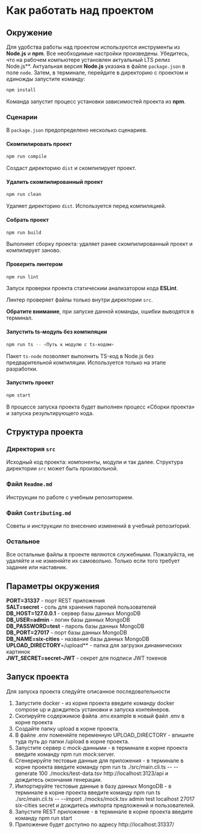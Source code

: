 # Как работать над проектом

## Окружение

Для удобства работы над проектом используются инструменты из **Node.js** и **npm**. Все необходимые настройки произведены. Убедитесь, что на рабочем компьютере установлен актуальный LTS релиз Node.js**. Актуальная версия **Node.js** указана в файле `package.json` в поле `node`. Затем, в терминале, перейдите в директорию с проектом и _единожды_ запустите команду:

```bash
npm install
```

Команда запустит процесс установки зависимостей проекта из **npm**.

### Сценарии

В `package.json` предопределено несколько сценариев.

#### Скомпилировать проект

```bash
npm run compile
```

Создаст директорию `dist` и скомпилирует проект.

#### Удалить скомпилированный проект

```bash
npm run clean
```

Удаляет директорию `dist`. Используется перед компиляцией.

#### Собрать проект

```bash
npm run build
```

Выполняет сборку проекта: удаляет ранее скомпилированный проект и компилирует заново.

#### Проверить линтером

```bash
npm run lint
```

Запуск проверки проекта статическим анализатором кода **ESLint**.

Линтер проверяет файлы только внутри директории `src`.

**Обратите внимание**, при запуске данной команды, ошибки выводятся в терминал.

#### Запустить ts-модуль без компиляции

```bash
npm run ts -- <Путь к модулю с ts-кодом>
```

Пакет `ts-node` позволяет выполнить TS-код в Node.js без предварительной компиляции. Используется только на этапе разработки.

#### Запустить проект

```bash
npm start
```

В процессе запуска проекта будет выполнен процесс «Сборки проекта» и запуска результирующего кода.

## Структура проекта

### Директория `src`

Исходный код проекта: компоненты, модули и так далее. Структура директории `src` может быть произвольной.

### Файл `Readme.md`

Инструкции по работе с учебным репозиторием.

### Файл `Contributing.md`

Советы и инструкции по внесению изменений в учебный репозиторий.

### Остальное

Все остальные файлы в проекте являются служебными. Пожалуйста, не удаляйте и не изменяйте их самовольно. Только если того требует задание или наставник.

## Параметры окружения

**PORT=31337** - порт REST приложения<br>
**SALT=secret** - соль для хранения паролей пользователей<br>
**DB_HOST=127.0.0.1** - сервер базы данных MongoDB<br>
**DB_USER=admin** - логин базы данных MongoDB<br>
**DB_PASSWORD=test** - пароль базы данных MongoDB<br>
**DB_PORT=27017** - порт базы данных MongoDB<br>
**DB_NAME=six-cities** - название базы данных MongoDB<br>
**UPLOAD_DIRECTORY**=/upload** - папка для загрузки динамических картинок<br>
**JWT_SECRET=secret-JWT** - секрет для подписи JWT токенов

## Запуск проекта

Для запуска проекта следуйте описанное последовательности
1. Запустите docker - из корня проекта введите команду docker compose up и дождитесь установки и запуска контейнеров.
2. Скопируйте содержимое файла .env.example в новый файл .env в корне проекта
3. Создайте папку upload в корне проекта.
4. В файле .env поменяйте переменную UPLOAD_DIRECTORY - впишите туда путь до папки /upload в корне проекта.
5. Запустите сервер с mock-данными - в терминале в корне проекта введите команду npm run mock:server.
6. Сгенерируйте тестовые данные для приложения - в терминале в корне проекта введите команду npm run ts ./src/main.cli.ts -- --generate 100 ./mocks/test-data.tsv http://localhost:3123/api и дождитесь окончания генерации.
7. Импортируйте тестовые данные в базу данных MongoDB - в терминале в корне проекта введите команду npm run ts ./src/main.cli.ts -- --import ./mocks/mock.tsv admin test localhost 27017 six-cities secret и дождитесь импорта предложений и пользователей.
8. Запустите REST приложение - в терминале в корне проекта введите команду npm run start
9. Приложение будет доступно по адресу http://localhost:31337/
